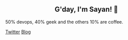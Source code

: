 ### <h2 align="center">G'day, I'm Sayan! :wave:</h2>

50% devops, 40% geek and the others 10% are coffee.

[Twitter](https://twitter.com/isayangr)
[Blog](https://awemonk.com)

<!--
**sayangr/sayangr** is a ✨ _special_ ✨ repository because its `README.md` (this file) appears on your GitHub profile.

Here are some ideas to get you started:

- 🔭 I’m currently working on ...
- 🌱 I’m currently learning ...
- 👯 I’m looking to collaborate on ...
- 🤔 I’m looking for help with ...
- 💬 Ask me about ...
- 📫 How to reach me: ...
- 😄 Pronouns: ...
- ⚡ Fun fact: ...
-->
